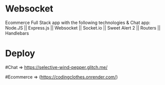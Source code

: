 # Websocket
Ecommerce Full Stack app with the following technologies & Chat app:
Node.JS || Express.js || Websocket || Socket.io || Sweet Alert 2 || Routers || Handlebars 


# Deploy

#Chat => https://selective-wind-pepper.glitch.me/

#Ecommerce => (https://codingclothes.onrender.com/)
